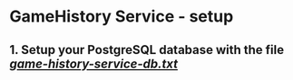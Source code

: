 # GameHistory Service - setup
## 1. Setup your PostgreSQL database with the file *[game-history-service-db.txt](game-history-service-db.txt)*
